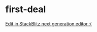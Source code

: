 # first-deal

[Edit in StackBlitz next generation editor ⚡️](https://stackblitz.com/~/github.com/toshiyan76/first-deal)